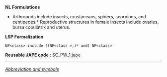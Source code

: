 __NL Formulations__ 



* Arthropods include insects, crustaceans, spiders, scorpions, and centipedes.* Reproductive structures in female insects include ovaries, bursa copulatrix and uterus.


  

__LSP Formalization__ 




```
NP<class> include [(NP<class >,)* and] NP<class>

```


__Reusable JAPE code__ 
 :
 [SC\_PW\_1.jape](../../images/9/93/SC_PW_1.jape "SC PW 1.jape") 





---



_[Abbreviation and symbols](../../Community/LSPSymbols "Community:LSPSymbols")_